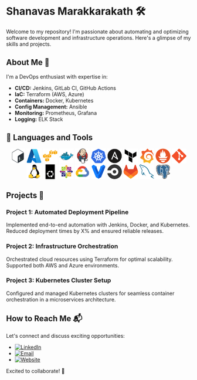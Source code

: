 # Shanavas Marakkarakath 🛠️

Welcome to my repository! I'm passionate about automating and optimizing software development and infrastructure operations. Here's a glimpse of my skills and projects.

## About Me 👋

I'm a DevOps enthusiast with expertise in:

- **CI/CD:** Jenkins, GitLab CI, GitHub Actions
- **IaC:** Terraform (AWS, Azure)
- **Containers:** Docker, Kubernetes
- **Config Management:** Ansible
- **Monitoring:** Prometheus, Grafana
- **Logging:** ELK Stack


## 🧰 Languages and Tools

<p align="center">
  <img alt="Bash" width="40px" src="https://github.com/devicons/devicon/blob/v2.15.1/icons/bash/bash-original.svg" />
  <img alt="Azure" width="40px" src="https://github.com/devicons/devicon/blob/v2.15.1/icons/azure/azure-original.svg"/>
  <img alt="AWS" width="40px" src="https://github.com/devicons/devicon/blob/v2.15.1/icons/amazonwebservices/amazonwebservices-original.svg"/>
  <img alt="Docker" width="40px" src="https://github.com/devicons/devicon/blob/v2.15.1/icons/docker/docker-original.svg"/>
  <img alt="Jenkins" width="40px" src="https://github.com/devicons/devicon/blob/v2.15.1/icons/jenkins/jenkins-original.svg"/>
  <img alt="Kubernetes" width="40px" src="https://github.com/devicons/devicon/blob/v2.15.1/icons/kubernetes/kubernetes-plain.svg"/>
  <img alt="Ansible" width="40px" src="https://github.com/devicons/devicon/blob/v2.15.1/icons/ansible/ansible-original.svg"/>
  <img alt="Terraform" width="40px" src="https://github.com/devicons/devicon/blob/v2.15.1/icons/terraform/terraform-plain.svg"/>
  <img alt="Grafana" width="40px" src="https://github.com/devicons/devicon/blob/v2.15.1/icons/grafana/grafana-original.svg" />
  <img alt="Prometheus" width="40px" src="https://github.com/devicons/devicon/blob/v2.15.1/icons/prometheus/prometheus-original.svg" />
  <img alt="Git" width="40px" src="https://github.com/devicons/devicon/blob/v2.15.1/icons/git/git-original.svg" />
  <img alt="Linux" width="40px" src="https://github.com/devicons/devicon/blob/v2.15.1/icons/linux/linux-original.svg" />
  <img alt="Ubuntu" width="40px" src="https://github.com/devicons/devicon/blob/v2.15.1/icons/ubuntu/ubuntu-plain.svg" />
  <img alt="CentOS" width="40px" src="https://github.com/devicons/devicon/blob/v2.15.1/icons/centos/centos-original.svg" />
  <img alt="Google Cloud Platform" width="40px" src="https://github.com/devicons/devicon/blob/v2.15.1/icons/googlecloud/googlecloud-original.svg" />
  <img alt="Vagrant" width="40px" src="https://github.com/devicons/devicon/blob/v2.15.1/icons/vagrant/vagrant-original.svg" />
  <img alt="CircleCI" width="40px" src="https://github.com/devicons/devicon/blob/v2.15.1/icons/circleci/circleci-plain.svg" />
  <img alt="GitLab" width="40px" src="https://github.com/devicons/devicon/blob/v2.15.1/icons/gitlab/gitlab-original.svg" />
  <img alt="MySQL" width="40px" src="https://github.com/devicons/devicon/blob/v2.15.1/icons/mysql/mysql-original.svg" />
  <img alt="PostgreSQL" width="40px" src="https://github.com/devicons/devicon/blob/v2.15.1/icons/postgresql/postgresql-original.svg" />
</p>

##

## Projects 🚀

### Project 1: Automated Deployment Pipeline

Implemented end-to-end automation with Jenkins, Docker, and Kubernetes. Reduced deployment times by X% and ensured reliable releases.

### Project 2: Infrastructure Orchestration

Orchestrated cloud resources using Terraform for optimal scalability. Supported both AWS and Azure environments.

### Project 3: Kubernetes Cluster Setup

Configured and managed Kubernetes clusters for seamless container orchestration in a microservices architecture.

## How to Reach Me 📬

Let's connect and discuss exciting opportunities:

- [![LinkedIn](https://img.shields.io/badge/LinkedIn-MShanavas-blue?style=for-the-badge&logo=linkedin)](https://www.linkedin.com/in/mshanavas)
- [![Email](https://img.shields.io/badge/Email-shanavasshekkeer%40gmail.com-red?style=for-the-badge&logo=gmail)](mailto:shanavasshekkeer@gmail.com)
- [![Website](https://img.shields.io/badge/Website-Github.io-green?style=for-the-badge&logo=google-chrome)](https://mshanavas.github.io/MShanavas/)


Excited to collaborate! 🤝
